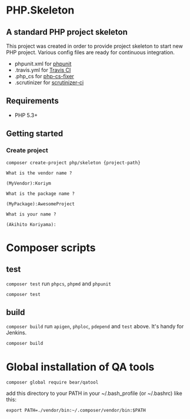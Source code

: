 # PHP.Skeleton

## A standard PHP project skeleton

This project was created in order to provide project skeleton to start new PHP project.
Various config files are ready for continuous integration.

 * phpunit.xml for [phpunit](http://phpunit.de/manual/current/en/index.html)
 * .travis.yml for [Travis CI](https://travis-ci.org/)
 * .php_cs for [php-cs-fixer](https://github.com/FriendsOfPHP/PHP-CS-Fixer)
 * .scrutinizer for [scrutinizer-ci](https://scrutinizer-ci.com/)
 
## Requirements

 * PHP 5.3+

## Getting started

### Create project

    
```
composer create-project php/skeleton {project-path}

What is the vendor name ?

(MyVendor):Koriym

What is the package name ?

(MyPackage):AwesomeProject

What is your name ?

(Akihito Koriyama):
```

# Composer scripts

## test

`composer test` run `phpcs`, `phpmd` and `phpunit`

```
composer test
```

## build

`composer build` run `apigen`, `phploc`, `pdepend` and `test` above. It's handy for Jenkins. 

```
composer build
```
# Global installation of QA tools

```
composer global require bear/qatool

```
add this directory to your PATH in your ~/.bash_profile (or ~/.bashrc) like this:

```
export PATH=./vendor/bin:~/.composer/vendor/bin:$PATH
```
